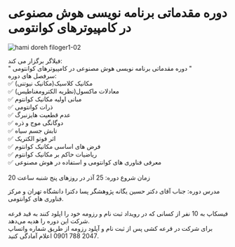 # دوره مقدماتی برنامه نویسی هوش مصنوعی در کامپیوترهای کوانتومی
![hami doreh filoger1-02](https://user-images.githubusercontent.com/94538977/146053145-4ada8b80-b2ac-4f12-99dd-ff2dff50d302.jpg)

فیلاگر برگزار می کند:
<br/>
" دوره مقدماتی برنامه نویسی هوش مصنوعی در کامپیوترهای کوانتومی " 
<br/>
سرفصل های دوره:
<br/>
✅ 	مکانیک کلاسیک(مکانیک نیوتنی)
<br/>
 ✅	معادلات ماکسول(نظریه الکترومغناطیس)
<br/>
 ✅	مبانی اولیه مکانیک کوانتوم
<br/>
 ✅	ذرات کوانتومی
<br/>
✅ عدم قطعیت هایزنبرگ
<br/>
✅	دوگانگی موج و ذره
<br/>
✅ 	تابش جسم سیاه
<br/>
✅	اثر فوتو الکتریک
<br/>
✅	فرض های اساسی مکانیک کوانتوم
<br/>
✅	ریاضیات حاکم بر مکانیک کوانتوم
<br/>
✅ 	معرفی فناوری های کوانتومی و استفاده در هوش مصنوعی
<br/>
<br/>
زمان شروع دوره: 25 آذر در روزهای پنج شنبه ساعت 20
<br/>

مدرس دوره: جناب آقای دکتر حسین یگانه پژوهشگر پسا دکترا دانشگاه تهران و مرکز فناوری های کوانتومی.
<br/>
<br/>
فیسکاپ به 10 نفر از کسانی که در رویداد ثبت نام و رزومه خود را اپلود کنند به قید قرعه شرکت  این دوره را هدیه می‌دهد.
<br/>
برای شرکت در قرعه کشی پس از ثبت نام و آپلود رزومه از طریق شماره واتساپ 2047 788 0901 اعلام آمادگی کنید.
